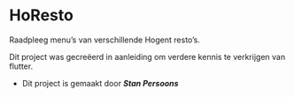 # HoResto

Raadpleeg menu’s van verschillende Hogent resto’s.

Dit project was gecreëerd in aanleiding om verdere kennis te verkrijgen van flutter.

- Dit project is gemaakt door **_Stan Persoons_**
